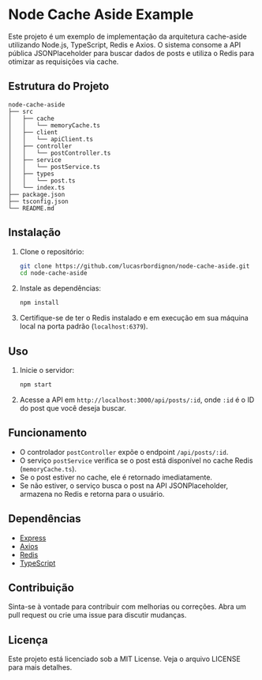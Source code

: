 # Node Cache Aside Example

Este projeto é um exemplo de implementação da arquitetura cache-aside utilizando Node.js, TypeScript, Redis e Axios. O sistema consome a API pública JSONPlaceholder para buscar dados de posts e utiliza o Redis para otimizar as requisições via cache.

## Estrutura do Projeto

```
node-cache-aside
├── src
│   ├── cache
│   │   └── memoryCache.ts 
│   ├── client
│   │   └── apiClient.ts
│   ├── controller
│   │   └── postController.ts
│   ├── service
│   │   └── postService.ts
│   ├── types
│   │   └── post.ts
│   └── index.ts
├── package.json
├── tsconfig.json
└── README.md
```

## Instalação

1. Clone o repositório:
   ```sh
   git clone https://github.com/lucasrbordignon/node-cache-aside.git
   cd node-cache-aside
   ```

2. Instale as dependências:
   ```sh
   npm install
   ```

3. Certifique-se de ter o Redis instalado e em execução em sua máquina local na porta padrão (`localhost:6379`).

## Uso

1. Inicie o servidor:
   ```sh
   npm start
   ```

2. Acesse a API em `http://localhost:3000/api/posts/:id`, onde `:id` é o ID do post que você deseja buscar.

## Funcionamento

- O controlador `postController` expõe o endpoint `/api/posts/:id`.
- O serviço `postService` verifica se o post está disponível no cache Redis (`memoryCache.ts`).
- Se o post estiver no cache, ele é retornado imediatamente.
- Se não estiver, o serviço busca o post na API JSONPlaceholder, armazena no Redis e retorna para o usuário.

## Dependências

- [Express](https://expressjs.com/)
- [Axios](https://axios-http.com/)
- [Redis](https://redis.io/)
- [TypeScript](https://www.typescriptlang.org/)

## Contribuição

Sinta-se à vontade para contribuir com melhorias ou correções. Abra um pull request ou crie uma issue para discutir mudanças.

## Licença

Este projeto está licenciado sob a MIT License. Veja o arquivo LICENSE para mais detalhes.